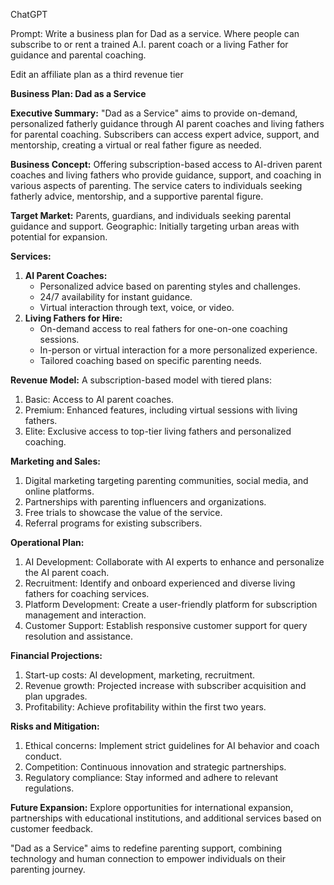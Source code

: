 ChatGPT 

Prompt: Write a business plan for Dad as a service. Where people can subscribe to or rent a trained A.I. parent coach or a living Father for guidance and parental coaching.

Edit an affiliate plan as a third revenue tier

**Business Plan: Dad as a Service**

**Executive Summary:**
"Dad as a Service" aims to provide on-demand, personalized fatherly guidance through AI parent coaches and living fathers for parental coaching. Subscribers can access expert advice, support, and mentorship, creating a virtual or real father figure as needed.

**Business Concept:**
Offering subscription-based access to AI-driven parent coaches and living fathers who provide guidance, support, and coaching in various aspects of parenting. The service caters to individuals seeking fatherly advice, mentorship, and a supportive parental figure.

**Target Market:**
Parents, guardians, and individuals seeking parental guidance and support.
Geographic: Initially targeting urban areas with potential for expansion.

**Services:**

1. **AI Parent Coaches:**
    - Personalized advice based on parenting styles and challenges.
    - 24/7 availability for instant guidance.
    - Virtual interaction through text, voice, or video.
2. **Living Fathers for Hire:**
    - On-demand access to real fathers for one-on-one coaching sessions.
    - In-person or virtual interaction for a more personalized experience.
    - Tailored coaching based on specific parenting needs.

**Revenue Model:**
A subscription-based model with tiered plans:

1. Basic: Access to AI parent coaches.
2. Premium: Enhanced features, including virtual sessions with living fathers.
3. Elite: Exclusive access to top-tier living fathers and personalized coaching.

**Marketing and Sales:**

1. Digital marketing targeting parenting communities, social media, and online platforms.
2. Partnerships with parenting influencers and organizations.
3. Free trials to showcase the value of the service.
4. Referral programs for existing subscribers.

**Operational Plan:**

1. AI Development: Collaborate with AI experts to enhance and personalize the AI parent coach.
2. Recruitment: Identify and onboard experienced and diverse living fathers for coaching services.
3. Platform Development: Create a user-friendly platform for subscription management and interaction.
4. Customer Support: Establish responsive customer support for query resolution and assistance.

**Financial Projections:**

1. Start-up costs: AI development, marketing, recruitment.
2. Revenue growth: Projected increase with subscriber acquisition and plan upgrades.
3. Profitability: Achieve profitability within the first two years.

**Risks and Mitigation:**

1. Ethical concerns: Implement strict guidelines for AI behavior and coach conduct.
2. Competition: Continuous innovation and strategic partnerships.
3. Regulatory compliance: Stay informed and adhere to relevant regulations.

**Future Expansion:**
Explore opportunities for international expansion, partnerships with educational institutions, and additional services based on customer feedback.

"Dad as a Service" aims to redefine parenting support, combining technology and human connection to empower individuals on their parenting journey.
